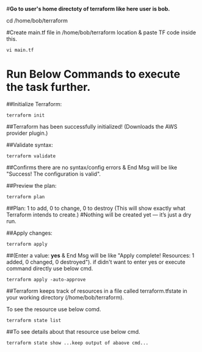 #**Go to user's home directoty of terraform like here user is bob.**

cd /home/bob/terraform 

#Create main.tf file in /home/bob/terraform location & paste TF code inside this.

```
vi main.tf 
```
# Run Below Commands to execute the task further.

##Initialize Terraform:

```
terraform init  
```
##Terraform has been successfully initialized! (Downloads the AWS provider plugin.)

##Validate syntax:

```
terraform validate
```
##Confirms there are no syntax/config errors & End Msg will be like "Success! The configuration is valid".

##Preview the plan:

```
terraform plan 
```
##Plan: 1 to add, 0 to change, 0 to destroy (This will show exactly what Terraform intends to create.)
#Nothing will be created yet — it’s just a dry run.

##Apply changes:

```
terraform apply 
```
##(Enter a value: **yes** & End Msg will be like "Apply complete! Resources: 1 added, 0 changed, 0 destroyed").
if didn't want to enter yes or execute command directly use below cmd.

```
terraform apply -auto-approve
```

##Terraform keeps track of resources in a file called terraform.tfstate in your working directory (/home/bob/terraform).

To see the resource use below comd.

```
terraform state list
```

##To see details about that resource use below cmd.

```
terraform state show ...keep output of abaove cmd...
```

